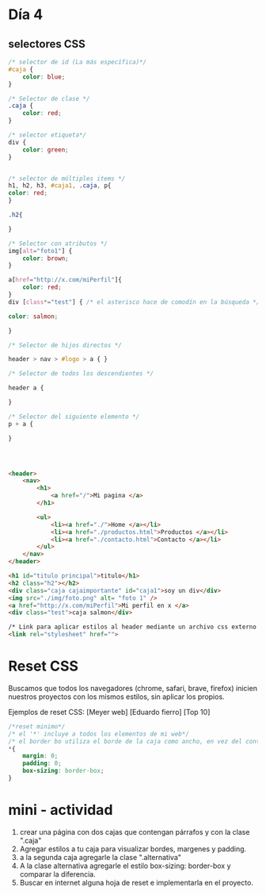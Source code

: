 # Día 4

## selectores CSS
```CSS
/* selector de id (La más específica)*/
#caja {   
    color: blue;
}

/* Selector de clase */
.caja {   
    color: red;
}

/* selector etiqueta*/
div {  
    color: green;
}


/* selector de múltiples items */
h1, h2, h3, #caja1, .caja, p{
color: red;
}

.h2{

}

/* Selector con atributos */
img[alt="foto1"] {
    color: brown;
}

a[href="http://x.com/miPerfil"]{ 
    color: red;
}
div [class*="test"] { /* el asterisco hace de comodín en la búsqueda */

color: salmon;

}

/* Selector de hijos directos */

header > nav > #logo > a { }

/* Selector de todos los descendientes */

header a {

}

/* Selector del siguiente elemento */
p + a {

}



```

```html


<header>
    <nav>
        <h1>
            <a href="/">Mi pagina </a>
        </h1>

        <ul>
            <li><a href="./">Home </a></li>
            <li><a href="./productos.html">Productos </a></li>
            <li><a href="./contacto.html">Contacto </a></li>
        </ul>
    </nav>
</header>

<h1 id="titulo principal">titulo</h1>
<h2 class="h2"></h2>
<div class="caja cajaimportante" id="caja1">soy un div</div>
<img src="./img/foto.png" alt= "foto 1" />
<a href="http://x.com/miPerfil">Mi perfil en x </a>
<div class="test">caja salmon</div>

/* Link para aplicar estilos al header mediante un archivo css externo */
<link rel="stylesheet" href="">
```


# Reset CSS

Buscamos que todos los navegadores (chrome, safari, brave, firefox) inicien nuestros proyectos con los mismos estilos, sin aplicar los propios.

Ejemplos de reset CSS:
[Meyer web]
[Eduardo fierro]
[Top 10]


```CSS
/*reset minimo*/
/* el '*' incluye a todos los elementos de mi web*/
/* el border bo utiliza el borde de la caja como ancho, en vez del contenido */
*{
    margin: 0;
    padding: 0;
    box-sizing: border-box;
}
```
# mini - actividad

1. crear una página con dos cajas que contengan párrafos y con la clase ".caja"
2. Agregar estilos a tu caja para visualizar bordes, margenes y padding.
3. a la segunda caja agregarle la clase ".alternativa"
4. A la clase alternativa agregarle el estilo box-sizing: border-box y comparar la diferencia.
5. Buscar en internet alguna hoja de reset e implementarla en el proyecto.

